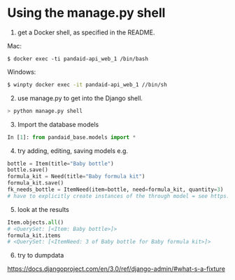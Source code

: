 # Using the manage.py shell

1. get a Docker shell, as specified in the README. 

Mac:

```
$ docker exec -ti pandaid-api_web_1 /bin/bash
```

Windows:

```bash
$ winpty docker exec -it pandaid-api_web_1 //bin/sh
```

2. use manage.py to get into the Django shell.

```bash
> python manage.py shell
```

3. Import the database models
```python
In [1]: from pandaid_base.models import *
```

4. try adding, editing, saving models e.g. 

```python 
bottle = Item(title="Baby bottle")
bottle.save()
formula_kit = Need(title="Baby formula kit")
formula_kit.save()
fk_needs_bottle = ItemNeed(item=bottle, need=formula_kit, quantity=3) 
# have to explicitly create instances of the through model = see https://stackoverflow.com/questions/31862599/how-to-save-a-manytomany-field-with-a-through-relationship
```

5. look at the results 
```python 
Item.objects.all()
# <QuerySet: [<Item: Baby bottle>]>
formula_kit.items
# <QuerySet: [<ItemNeed: 3 of Baby bottle for Baby formula kit>]>
```


6. try to dumpdata 

https://docs.djangoproject.com/en/3.0/ref/django-admin/#what-s-a-fixture